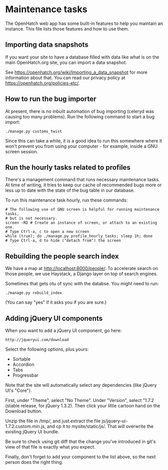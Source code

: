 # Maintenance tasks #

The OpenHatch web app has some built-in features to help you maintain
an instance. This file lists those features and how to use them.

## Importing data snapshots ##

If you want your site to have a database filled with data like what is
on the main OpenHatch.org site, you can import a data snapshot.

See https://openhatch.org/wiki/Importing_a_data_snapshot for more
information about that. You can read our privacy policy at
https://openhatch.org/policies-etc/.

## How to run the bug importer ##

At present, there is no inbuilt automation of bug importing (celeryd
was causing too many problems). Run the following command to start a
bug import:

    ./manage.py customs_twist

Since this can take a while, it is a good idea to run this somewhere
where it won't prevent you from using your computer - for example,
inside a GNU screen session.

## Run the hourly tasks related to profiles ###

There's a management command that runs necessary maintenance tasks. At
time of writing, it tries to keep our cache of recommended bugs more
or less up to date with the state of the bug table in our database.

To run this maintenance task hourly, run these commands:

    # The following use of GNU screen is helpful for running maintenance tasks,
    # but is not necessary.
    screen -RD # Create an instance of screen, or attach to an existing one.
    # Type Ctrl-a, c to open a new screen
    while (true); do ./manage.py profile_hourly_tasks; sleep 1h; done
    # Type Ctrl-a, d to hide ("detach from") the screen

## Rebuilding the people search index

We have a map at <http://localhost:8000/people/>. To accelerate search
on those people, we use Haystack, a Django layer on top of search
engines.

Sometimes that gets otu of sync with the databse. You might need to run:

    ./manage.py rebuild_index

(You can say "yes" if it asks you if you are sure.)

## Adding jQuery UI components

When you want to add a jQuery UI component, go here:

    http://jqueryui.com/download

Select the following options, plus yours:

* Sortable
* Accordion
* Tabs
* Progressbar

Note that the site will automatically select any dependencies (like jQuery UI's "Core").

First, under "Theme", select "No Theme". Under "Version", select "1.7.2 (stable release, for jQuery 1.3.2). Then click your little cartoon hand on the Download button.

Unzip the file in /tmp/, and just extract the file js/jquery-ui-1.7.2.custom.min.js, and cp it to mysite/static/js/. That will overwrite the existing jQuery UI bundle.

Be sure to check using git diff that the change you've introduced in git's view of that file is exactly what you expect.

Finally, don't forget to add your component to the list above, so the next person does the right thing.
